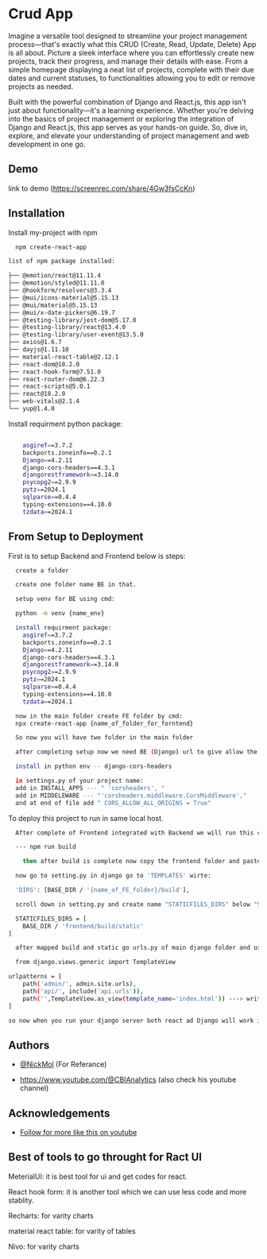 
# Crud App

Imagine a versatile tool designed to streamline your project management process—that's exactly what this CRUD (Create, Read, Update, Delete) App is all about. Picture a sleek interface where you can effortlessly create new projects, track their progress, and manage their details with ease. From a simple homepage displaying a neat list of projects, complete with their due dates and current statuses, to functionalities allowing you to edit or remove projects as needed.

Built with the powerful combination of Django and React.js, this app isn't just about functionality—it's a learning experience. Whether you're delving into the basics of project management or exploring the integration of Django and React.js, this app serves as your hands-on guide. So, dive in, explore, and elevate your understanding of project management and web development in one go.


## Demo

link to demo
(https://screenrec.com/share/4Gw3fsCcKn)
## Installation

Install my-project with npm

```bash
  npm create-react-app
```
```bash
list of npm package installed:

├── @emotion/react@11.11.4
├── @emotion/styled@11.11.0
├── @hookform/resolvers@3.3.4
├── @mui/icons-material@5.15.13
├── @mui/material@5.15.13
├── @mui/x-date-pickers@6.19.7
├── @testing-library/jest-dom@5.17.0
├── @testing-library/react@13.4.0
├── @testing-library/user-event@13.5.0
├── axios@1.6.7
├── dayjs@1.11.10
├── material-react-table@2.12.1
├── react-dom@18.2.0
├── react-hook-form@7.51.0
├── react-router-dom@6.22.3
├── react-scripts@5.0.1
├── react@18.2.0
├── web-vitals@2.1.4
└── yup@1.4.0
```
Install requirment python package:
```bash

    asgiref==3.7.2
    backports.zoneinfo==0.2.1
    Django==4.2.11
    django-cors-headers==4.3.1
    djangorestframework==3.14.0
    psycopg2==2.9.9
    pytz==2024.1
    sqlparse==0.4.4
    typing-extensions==4.10.0
    tzdata==2024.1
```
## From Setup to Deployment

First is to setup Backend and Frontend below is steps:

```bash
  create a folder
```
```bash
  create one folder name BE in that.
```
```bash
  setup venv for BE using cmd:

  python -m venv {name_env}
```
```bash
  install requirment package:
    asgiref==3.7.2
    backports.zoneinfo==0.2.1
    Django==4.2.11
    django-cors-headers==4.3.1
    djangorestframework==3.14.0
    psycopg2==2.9.9
    pytz==2024.1
    sqlparse==0.4.4
    typing-extensions==4.10.0
    tzdata==2024.1
```
```bash
  now in the main folder create FE folder by cmd:
  npx create-react-app {name_of_folder_for_forntend}
```
```bash
  So now you will have two folder in the main folder
```
```bash
  after completing setup now we need BE (Django) url to give allow the permission to use when integrating with FE (Reactjs):

  install in python env -- django-cors-headers

  in settings.py of your project name:
  add in INSTALL_APPS --- " 'corsheaders', " 
  add in MIDDELEWARE --- "'corsheaders.middleware.CorsMiddleware',"
  and at end of file add " CORS_ALLOW_ALL_ORIGINS = True"
```

To deploy this project to run in same local host.

```bash
  After complete of Frontend integrated with Backend we will run this cmd in frontend directory.

  --- npm run build
```
```bash
    then after build is complete now copy the frontend folder and paste in backend folder 
```
```bash
  now go to setting.py in django go to 'TEMPLATES' wirte:

  'DIRS': [BASE_DIR / '{name_of_FE_folder}/build'],
```
```bash
  scroll down in setting.py and create name "STATICFILES_DIRS" below "STATIC_URL" like this:

  STATICFILES_DIRS = [
    BASE_DIR / 'frontend/build/static'
]
```
```bash
  after mapped build and static go urls.py of main django folder and us template view :

  from django.views.generic import TemplateView

urlpatterns = [
    path('admin/', admin.site.urls),
    path('api/', include('api.urls')),
    path('',TemplateView.as_view(template_name='index.html')) ---> write your html of FE in here 
]

```
```bash
so now when you run your django server both react ad Django will work in same localhost.
```

## Authors

- [@NickMol](https://github.com/NickMol/Django-React-Tutorial) (For Referance)

- https://www.youtube.com/@CBIAnalytics (also check his youtube channel)


## Acknowledgements

- [Follow for more like this on youtube ](https://www.youtube.com/@CBIAnalytics)


## Best of tools to go throught for Ract UI

MeterialUI: it is best tool for ui and get codes for react.

React hook form: it is another tool which we can use less code and more stablity.

Recharts: for varity charts

material react table: for varity of tables

Nivo: for varity charts
